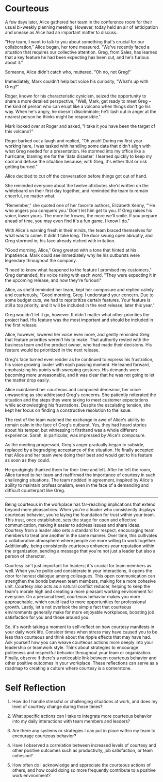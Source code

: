 # Courteous

A few days later, Alice gathered her team in the conference room for their usual bi-weekly planning meeting. However, today held an air of anticipation and unease as Alice had an important matter to discuss.

"Hey team, I want to talk to you about something that's crucial for our collaboration," Alice began, her tone measured. "We've recently faced a situation that requires our collective attention. Greg, from Sales, has learned that a key feature he had been expecting has been cut, and he's furious about it."

Someone, Alice didn't catch who, muttered, "Oh no, not Greg!"

Immediately, Mark couldn't help but voice his curiosity, "What's up with Greg?"

Roger, known for his characteristic cynicism, seized the opportunity to share a more detailed perspective, "Well, Mark, get ready to meet Greg – the kind of person who can erupt like a volcano when things don't go his way. When he's angry, he doesn't discriminate; he'll lash out in anger at the nearest person he thinks might be responsible."

Mark looked over at Roger and asked, "I take it you have been the target of this volcano?"

Roger barked out a laugh and replied, "Oh yeah! During my first year working here, I was tasked with handling some data that didn't align with what Greg needed for a presentation. He stormed into my office like a hurricane, blaming me for the 'data disaster.' I learned quickly to keep my cool and defuse the situation because, with Greg, it's either that or risk getting burned."

Alice decided to cut off the conversation before things got out of hand.

She reminded everyone about the twelve attributes she'd written on the whiteboard on their first day together, and reminded the team to remain cheerful, no matter what.

"Remember," she quoted one of her favorite authors, Elizabeth Kenny, "'He who angers you conquers you.' Don't let him get to you. If Greg raises his voice, lower yours. The more he frowns, the more we'll smile. If you prepare ahead of time, you may even find it's a fun game. I know I do."

With Alice's warning fresh in their minds, the team braced themselves for what was to come. It didn't take long. The door swung open abruptly, and Greg stormed in, his face already etched with irritation.

"Good morning, Alice," Greg greeted with a tone that hinted at his impatience. Mark could see immediately why he his outbursts were legendary throughout the company.

"I need to know what happened to the feature I promised my customers," Greg demanded, his voice rising with each word. "They were expecting it in the upcoming release, and now they're furious!"

Alice, as she'd reminded her team, kept her composure and replied calmly and courteously, "Good morning, Greg. I understand your concern. Due to some budget cuts, we had to reprioritize certain features. Your feature is still a top priority, and it will be included in the next release, later this year."

Greg wouldn't let it go, however. It didn't matter what other priorities the project had. His feature was the most important and should be included in the first release.

Alice, however, lowered her voice even more, and gently reminded Greg that feature priorities weren't his to make. That authority rested with the business team and the product owner, who had made their decisions. His feature would be prioritized in the next release.

Greg's face turned even redder as he continued to express his frustration, his voice growing louder with each passing moment. He leaned forward, emphasizing his points with sweeping gestures. His demands were becoming more unreasonable, and it was clear that he was not going to let the matter drop easily.

Alice maintained her courteous and composed demeanor, her voice unwavering as she addressed Greg's concerns. She patiently reiterated the situation and the steps they were taking to meet customer expectations while acknowledging his frustrations. Despite the escalating tension, she kept her focus on finding a constructive resolution to the issue.

The rest of the team watched the exchange in awe of Alice's ability to remain calm in the face of Greg's outburst. Yes, they had heard stories about his temper, but witnessing it firsthand was a whole different experience. Sarah, in particular, was impressed by Alice's composure.

As the meeting progressed, Greg's anger gradually began to subside, replaced by a begrudging acceptance of the situation. He finally accepted that Alice and her team were doing their best and would get to his feature as soon as they could.

He grudgingly thanked them for their time and left. After he left the room, Alice turned to her team and reaffirmed the importance of courtesy in such challenging situations. The team nodded in agreement, inspired by Alice's ability to maintain professionalism, even in the face of a demanding and difficult counterpart like Greg.

---

Being courteous in the workplace has far-reaching implications that extend beyond mere pleasantries. When you're a leader who consistently displays courteous behavior, you're laying the foundation for trust within your team. This trust, once established, sets the stage for open and effective communication, making it easier to address issues and share ideas. Courtesy from a leader also sets a standard for respect, encouraging team members to treat one another in the same manner. Over time, this cultivates a collaborative atmosphere where people are more willing to work together. Additionally, being consistently courteous enhances your reputation within the organization, sending a message that you're not just a leader but also a person of character.

Courtesy isn't just important for leaders; it's crucial for team members as well. When you're polite and considerate in your interactions, it opens the door for honest dialogue among colleagues. This open communication can strengthen the bonds between team members, making for a more cohesive unit. Courtesy also acts as a natural conflict reducer, helping to keep the team's morale high and creating a more pleasant working environment for everyone. On a personal level, courteous behavior makes you more approachable, which could lead to more opportunities for professional growth. Lastly, let's not overlook the simple fact that courteous environments generally make for more enjoyable workplaces, boosting job satisfaction for you and those around you.

So, it's worth taking a moment to self-reflect on how courtesy manifests in your daily work life. Consider times when stress may have caused you to be less than courteous and think about the ripple effects that may have had. Ask yourself how you can weave courteous actions more deeply into your leadership or teamwork style. Think about strategies to encourage politeness and respectful behavior throughout your team or organization. Finally, observe if there's a noticeable link between courteous behavior and other positive outcomes in your workplace. These reflections can serve as a roadmap to creating a culture where courtesy is a cornerstone.

# Self Reflection

1. How do I handle stressful or challenging situations at work, and does my level of courtesy change during those times?

2. What specific actions can I take to integrate more courteous behavior into my daily interactions with team members and leaders?

3. Are there any systems or strategies I can put in place within my team to encourage courteous behavior?

4. Have I observed a correlation between increased levels of courtesy and other positive outcomes such as productivity, job satisfaction, or team cohesion?

5. How often do I acknowledge and appreciate the courteous actions of others, and how could doing so more frequently contribute to a positive work environment?
